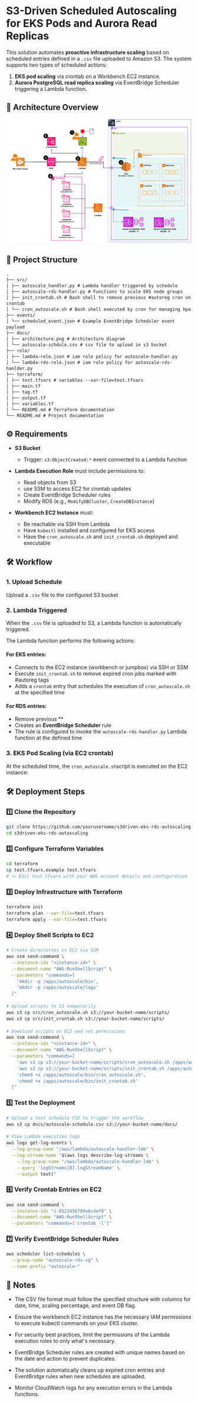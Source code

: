 # S3-Driven Scheduled Autoscaling for EKS Pods and Aurora Read Replicas

This solution automates **proactive infrastructure scaling** based on scheduled entries defined in a `.csv` file uploaded to Amazon S3. The system supports two types of scheduled actions:

1. **EKS pod scaling** via crontab on a Workbench EC2 instance.
2. **Aurora PostgreSQL read replica scaling** via EventBridge Scheduler triggering a Lambda function.


## 🧩 Architecture Overview

![architecture-diagram](./docs/architecture.png) 


## 📂 Project Structure
```
.
├── src/
│ ├── autoscale_handler.py # Lambda handler triggered by schedule
│ ├── autoscale-rds-handler.py # Functions to scale EKS node groups
│ ├── init_crontab.sh # Bash shell to remove previous #autoreg cron on crontab 
│ └── cron_autoscale.sh # Bash shell executed by cron for managing hpa 
├── events/
│ └── scheduled_event.json # Example EventBridge Scheduler event payload
├── docs/
│ ├── architecture.png # Architecture diagram
│ └── autoscale-schdule.csv # csv file to upload in s3 bucket 
├── role/
│ ├── lambda-role.json # iam role policy for autoscale-handler.py 
│ └── lambda-rds-role.json # iam role policy for autoscale-rds-hanlder.py
├── terraform/ 
│ ├── test.tfvars # variables --var-file=test.tfvars
│ ├── main.tf
│ ├── tag.tf
│ ├── output.tf
│ ├── variables.tf
│ └── README.md # Terraform documentation 
└── README.md # Project documentation

```


## ⚙️ Requirements

- **S3 Bucket**
  - Trigger: `s3:ObjectCreated:*` event connected to a Lambda function

- **Lambda Execution Role** must include permissions to:
  - Read objects from S3
  - use SSM to access EC2 for crontab updates
  - Create EventBridge Scheduler rules
  - Modify RDS (e.g., `ModifyDBCluster`, `CreateDBInstance`)

- **Workbench EC2 Instance** must:
  - Be reachable via SSH from Lambda
  - Have `kubectl` installed and configured for EKS access
  - Have the `cron_autoscale.sh` and `init_crontab.sh` deployed and executable


## 🛠️ Workflow

### 1. Upload Schedule

Upload a `.csv` file to the configured S3 bucket

### 2. Lambda Triggered

When the `.csv` file is uploaded to S3, a Lambda function is automatically triggered.

The Lambda function performs the following actions:

#### For EKS entries:
- Connects to the EC2 instance (workbench or jumpbox) via SSH or SSM
- Execute `init_crontab.sh` to remove expired cron jobs marked with #autoreg tags 
- Adds a `crontab` entry that schedules the execution of `cron_autoscale.sh` at the specified time

#### For RDS entries:
- Remove previous ** 
- Creates an **EventBridge Scheduler** rule
- The rule is configured to invoke the `autoscale-rds-handler.py` Lambda function at the defined time


### 3. EKS Pod Scaling (via EC2 crontab)

At the scheduled time, the `cron_autoscale.sh`script is executed on the EC2 instance:


## 🛠️ Deployment Steps
### 1️⃣ Clone the Repository

```bash
git clone https://github.com/yourusername/s3driven-eks-rds-autoscaling.git
cd s3driven-eks-rds-autoscaling
```

### 2️⃣ Configure Terraform Variables
```bash 
cd terraform
cp test.tfvars.example test.tfvars
# ✏️ Edit test.tfvars with your AWS account details and configuration
```

### 3️⃣ Deploy Infrastructure with Terraform
```bash 
terraform init
terraform plan --var-file=test.tfvars
terraform apply --var-file=test.tfvars
```

### 4️⃣ Deploy Shell Scripts to EC2
```bash 
# Create directories on EC2 via SSM
aws ssm send-command \
  --instance-ids "<instance-id>" \
  --document-name "AWS-RunShellScript" \
  --parameters "commands=[
    'mkdir -p /apps/autoscale/bin',
    'mkdir -p /apps/autoscale/logs'
  ]"

# Upload scripts to S3 temporarily
aws s3 cp src/cron_autoscale.sh s3://your-bucket-name/scripts/
aws s3 cp src/init_crontab.sh s3://your-bucket-name/scripts/

# Download scripts on EC2 and set permissions
aws ssm send-command \
  --instance-ids "<instance-id>" \
  --document-name "AWS-RunShellScript" \
  --parameters "commands=[
    'aws s3 cp s3://your-bucket-name/scripts/cron_autoscale.sh /apps/autoscale/bin/',
    'aws s3 cp s3://your-bucket-name/scripts/init_crontab.sh /apps/autoscale/bin/',
    'chmod +x /apps/autoscale/bin/cron_autoscale.sh',
    'chmod +x /apps/autoscale/bin/init_crontab.sh'
  ]"
```

### 5️⃣ Test the Deployment
```bash 
# Upload a test schedule CSV to trigger the workflow
aws s3 cp docs/autoscale-schedule.csv s3://your-bucket-name/docs/

# View Lambda execution logs
aws logs get-log-events \
  --log-group-name "/aws/lambda/autoscale-handler-lmb" \
  --log-stream-name "$(aws logs describe-log-streams \
    --log-group-name "/aws/lambda/autoscale-handler-lmb" \
    --query 'logStreams[0].logStreamName' \
    --output text)"
```

### 6️⃣ Verify Crontab Entries on EC2
```bash 
aws ssm send-command \
  --instance-ids "i-0123456789abcdef0" \
  --document-name "AWS-RunShellScript" \
  --parameters "commands=['crontab -l']"
``` 

### 7️⃣ Verify EventBridge Scheduler Rules
```bash
aws scheduler list-schedules \
  --group-name "autoscale-rds-sg" \
  --name-prefix "autoscale-"
```


## 📌 Notes
- The CSV file format must follow the specified structure with columns for date, time, scaling percentage, and event DB flag.

- Ensure the workbench EC2 instance has the necessary IAM permissions to execute kubectl commands on your EKS cluster.

- For security best practices, limit the permissions of the Lambda execution roles to only what's necessary.

- EventBridge Scheduler rules are created with unique names based on the date and action to prevent duplicates.

- The solution automatically cleans up expired cron entries and EventBridge rules when new schedules are uploaded.

- Monitor CloudWatch logs for any execution errors in the Lambda functions.